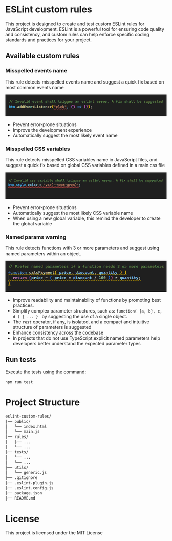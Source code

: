 # ESLint custom rules
This project is designed to create and test custom ESLint rules for JavaScript development. ESLint is a powerful tool for ensuring code quality and consistency, and custom rules can help enforce specific coding standards and practices for your project.

## Available custom rules

### Misspelled events name
This rule detects misspelled events name and suggest a quick fix based on most common events name

![misspelled events name](/public/assets/ev_name_error.png)

- Prevent error-prone situations
- Improve the development experience
- Automatically suggest the most likely event name

### Misspelled CSS variables
This rule detects misspelled CSS variables name in JavaScript files, and suggest a quick fix based on global CSS variables defined in a main.css file

![misspelled events name](/public/assets/css_var_error.png)

- Prevent error-prone situations
- Automatically suggest the most likely CSS variable name
- When using a new global variable, this remind the developer to create the global variable

### Named params warning
This rule detects functions with 3 or more parameters and suggest using named parameters within an object.

![named parameters warning](/public/assets/named_params_warn.png)

- Improve readability and maintainability of functions by promoting best practices.
- Simplify complex parameter structures, such as: ```function( {a, b}, c, d ) { ... } ``` by suggesting the use of a single object.
- The ```rest``` operator, if any, is isolated, and a compact and intuitive structure of parameters is suggested
- Enhance consistency across the codebase
- In projects that do not use TypeScript,explicit named parameters help developers better understand the expected parameter types

## Run tests
Execute the tests using the command:

```
npm run test
```

# Project Structure
```
eslint-custom-rules/
|── public/
│   └── index.html
│   └── main.js
│── rules/
│   ├── ...
│   └── ...
├── tests/
│   └── ...
│   └── ...
├── utils/
│   └── generic.js
├── .gitignore
├── .eslint-plugin.js
├── .eslint.config.js
├── package.json
├── README.md
```

# License
This project is licensed under the MIT License